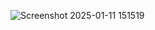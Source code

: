 ![Screenshot 2025-01-11 151519](https://github.com/user-attachments/assets/5870520a-5325-4884-aa4a-ad0f8b2bf525)
